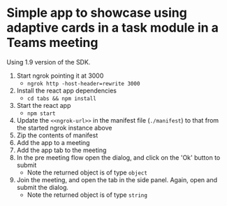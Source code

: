 # Simple app to showcase using adaptive cards in a task module in a Teams meeting 

Using 1.9 version of the SDK.

1. Start ngrok pointing it at 3000
    * `ngrok http -host-header=rewrite 3000`
1. Install the react app dependencies
    * `cd tabs && npm install`
1. Start the react app
    * `npm start`
1. Update the `<<ngrok-url>>` in the manifest file (`./manifest`) to that from the started ngrok instance above
1. Zip the contents of manifest
1. Add the app to a meeting
1. Add the app tab to the meeting
1. In the pre meeting flow open the dialog, and click on the 'Ok' button to submit
    * Note the returned object is of type `object`
1. Join the meeting, and open the tab in the side panel. Again, open and submit the dialog.
    * Note the returned object is of type `string`